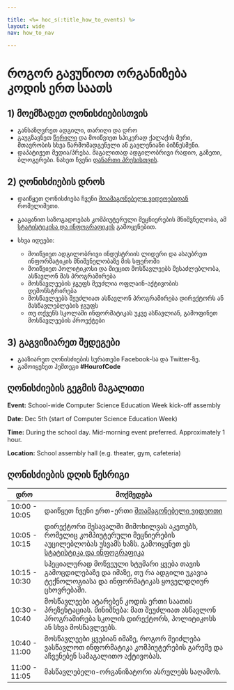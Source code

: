 ```yaml
---

title: <%= hoc_s(:title_how_to_events) %>
layout: wide
nav: how_to_nav

---
```


# როგორ გავუწიოთ ორგანიზება კოდის ერთ საათს

## 1) მოემზადეთ ღონისძიებისთვის

  * განსაზღვრეთ ადგილი, თარიღი და დრო
  * გაუგზავნეთ [წერილი](https://docs.google.com/a/code.org/document/d/1eP41sKW7y0qq_JvkRIgZK8dWYICaGRZ4CCDETXa78wY/edit) და მოიწვიეთ სპიკერად ქალაქის მერი, მთავრობის სხვა წარმომადგენელი ან გავლენიანი ბიზნესმენი.
  * დაპატიჟეთ მედია/პრესა. მაგალითად ადგილობრივი რადიო, გაზეთი, ბლოგერები. ნახეთ ჩვენი [დანართი პრესისთვის](<%= resolve_url('/promote/press-kit') %>).

## 2) ღონისძიების დროს

  * დაიწყეთ ღონისძიება ჩვენი [შთამაგონებელი ვიდეოებიდან](<%= resolve_url('/promote/resources#videos') %>) რომელიმეთი.
  * გააცანით საზოგადოებას კომპიუტერული მეცნიერების მნიშვნელობა, ამ [სტატისტიკისა და ინფოგრაფიკის](<%= resolve_url('/promote/stats') %>) გამოყენებით.   
      
    
  * სხვა იდეები: 
      * მოიწვიეთ ადგილობრივი ინდუსტრიის ლიდერი და ასაუბრეთ ინფორმატიკის მნიშვნელობაზე მის სფეროში
      * მოიწვიეთ პოლიტიკოსი და მიეცით მოსწავლეებს შესაძლებლობა, ასწავლონ მას პროგრამირება
      * მოსწავლეების ჯგუფს შეუძლია ოფლაინ-აქტივობის დემონსტრირება
      * მოსწავლეებს შეუძლიათ ასწავლონ პროგრამირება დირექტორს ან მასწავლებლების ჯგუფს
      * თუ თქვენს სკოლაში ინფორმატიკას უკვე ასწავლიან, გამოფინეთ მოსწავლეების პროექტები

## 3) გაგვიზიარეთ შედეგები

  * გააზიარეთ ღონისძიების სურათები Facebook-სა და Twitter-ზე. 
  * გამოიყენეთ ჰეშთეგი **#HourofCode**

## ღონისძიების გეგმის მაგალითი

**Event:** School-wide Computer Science Education Week kick-off assembly

**Date:** Dec 5th (start of Computer Science Education Week)

**Time:** During the school day. Mid-morning event preferred. Approximately 1 hour.

**Location:** School assembly hall (e.g. theater, gym, cafeteria)   
  


## ღონისძიების დღის წესრიგი

| დრო           | მოქმედება                                                                                                                                                                        |
| ------------- | -------------------------------------------------------------------------------------------------------------------------------------------------------------------------------- |
| 10:00 - 10:05 | დაიწყეთ ჩვენი ერთ-ერთი [შთამაგონებელი ვიდეოთი](<%= resolve_url('/promote/resources#videos') %>)                                                                                    |
| 10:05 - 10:15 | დირექტორი შესავალში მიმოხილვას აკეთებს, რომელიც კომპიუტერული მეცნიერების აუცილებლობას უსვამს ხაზს. გამოიყენეთ ეს [სტატისტიკა და ინფოგრაფიკა](<%= resolve_url('/promote/stats') %>) |
| 10:15 - 10:30 | სპეციალურად მოწვეული სტუმარი ყვება თავის გამოცდილებაზე და იმაზე, თუ რა ადგილი უკავია ტექნოლოგიასა და ინფორმატიკას ყოველდღიურ ცხოვრებაში.                                         |
| 10:30 - 10:40 | მოსწავლეები ატარებენ კოდის ერთი საათის პრეზენტაციას. მინიშნება: მათ შეუძლიათ ასწავლონ პროგრამირება სკოლის დირექტორს, პოლიტიკოსს ან სხვა მოსწავლეებს.                             |
| 10:40 - 11:00 | მოსწავლეები ყვებიან იმაზე, როგორ შეიძლება ვასწავლოთ ინფორმატიკა კომპიუტერების გარეშე და აჩვენებენ სამაგალითო აქტივობას.                                                          |
| 11:00 - 11:05 | მასწავლებელი-ორგანიზატორი ასრულებს საღამოს.                                                                                                                                      |